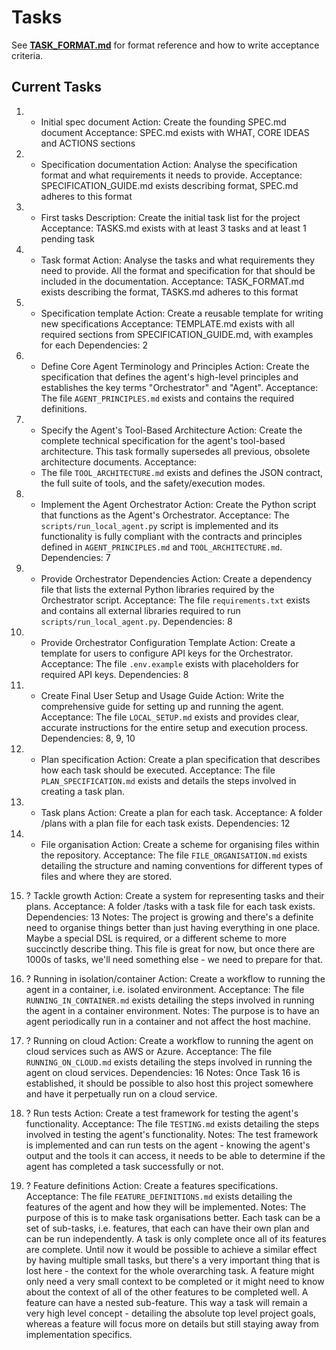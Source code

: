 # Tasks

See **[TASK_FORMAT.md](TASK_FORMAT.md)** for format reference and how to write acceptance criteria.

## Current Tasks

1) + Initial spec document
   Action: Create the founding SPEC.md document
   Acceptance: SPEC.md exists with WHAT, CORE IDEAS and ACTIONS sections

2) + Specification documentation
   Action: Analyse the specification format and what requirements it needs to provide.
   Acceptance: SPECIFICATION_GUIDE.md exists describing format, SPEC.md adheres to this format

3) + First tasks
   Description: Create the initial task list for the project
   Acceptance: TASKS.md exists with at least 3 tasks and at least 1 pending task

4) + Task format
   Action: Analyse the tasks and what requirements they need to provide. All the format and specification for that should be included in the documentation.
   Acceptance: TASK_FORMAT.md exists describing the format, TASKS.md adheres to this format

5) + Specification template
   Action: Create a reusable template for writing new specifications
   Acceptance: TEMPLATE.md exists with all required sections from SPECIFICATION_GUIDE.md, with examples for each
   Dependencies: 2

6) + Define Core Agent Terminology and Principles
   Action: Create the specification that defines the agent's high-level principles and establishes the key terms "Orchestrator" and "Agent".
   Acceptance: The file `AGENT_PRINCIPLES.md` exists and contains the required definitions.

7) + Specify the Agent's Tool-Based Architecture
   Action: Create the complete technical specification for the agent's tool-based architecture. This task formally supersedes all previous, obsolete architecture documents.
   Acceptance:
    - The file `TOOL_ARCHITECTURE.md` exists and defines the JSON contract, the full suite of tools, and the safety/execution modes.

8) + Implement the Agent Orchestrator
   Action: Create the Python script that functions as the Agent's Orchestrator.
   Acceptance: The `scripts/run_local_agent.py` script is implemented and its functionality is fully compliant with the contracts and principles defined in `AGENT_PRINCIPLES.md` and `TOOL_ARCHITECTURE.md`.
   Dependencies: 7

9) + Provide Orchestrator Dependencies
    Action: Create a dependency file that lists the external Python libraries required by the Orchestrator script.
    Acceptance: The file `requirements.txt` exists and contains all external libraries required to run `scripts/run_local_agent.py`.
    Dependencies: 8

10) + Provide Orchestrator Configuration Template
    Action: Create a template for users to configure API keys for the Orchestrator.
    Acceptance: The file `.env.example` exists with placeholders for required API keys.
    Dependencies: 8

11) + Create Final User Setup and Usage Guide
    Action: Write the comprehensive guide for setting up and running the agent.
    Acceptance: The file `LOCAL_SETUP.md` exists and provides clear, accurate instructions for the entire setup and execution process.
    Dependencies: 8, 9, 10

12) + Plan specification
    Action: Create a plan specification that describes how each task should be executed.
    Acceptance: The file `PLAN_SPECIFICATION.md` exists and details the steps involved in creating a task plan.

13) + Task plans
   Action: Create a plan for each task.
   Acceptance: A folder /plans with a plan file for each task exists.
   Dependencies: 12

14) - File organisation
   Action: Create a scheme for organising files within the repository.
   Acceptance: The file `FILE_ORGANISATION.md` exists detailing the structure and naming conventions for different types of files and where they are stored.

15) ? Tackle growth
   Action: Create a system for representing tasks and their plans.
   Acceptance: A folder /tasks with a task file for each task exists.
   Dependencies: 13
   Notes: The project is growing and there's a definite need to organise things better than just having everything in one place. Maybe a special DSL is required, or a different scheme to more succinctly describe thing. This file is great for now, but once there are 1000s of tasks, we'll need something else - we need to prepare for that.

16) ? Running in isolation/container
   Action: Create a workflow to running the agent in a container, i.e. isolated environment.
   Acceptance: The file `RUNNING_IN_CONTAINER.md` exists detailing the steps involved in running the agent in a container environment.
   Notes: The purpose is to have an agent periodically run in a container and not affect the host machine.

17) ? Running on cloud
   Action: Create a workflow to running the agent on cloud services such as AWS or Azure.
   Acceptance: The file `RUNNING_ON_CLOUD.md` exists detailing the steps involved in running the agent on cloud services.
   Dependencies: 16
   Notes: Once Task 16 is established, it should be possible to also host this project somewhere and have it perpetually run on a cloud service.

18) ? Run tests
   Action: Create a test framework for testing the agent's functionality.
   Acceptance: The file `TESTING.md` exists detailing the steps involved in testing the agent's functionality.
   Notes: The test framework is implemented and can run tests on the agent - knowing the agent's output and the tools it can access, it needs to be able to determine if the agent has completed a task successfully or not.

19) ? Feature definitions
   Action: Create a features specifications.
   Acceptance: The file `FEATURE_DEFINITIONS.md` exists detailing the features of the agent and how they will be implemented.
   Notes: The purpose of this is to make task organisations better. Each task can be a set of sub-tasks, i.e. features, that each can have their own plan and can be run independently. A task is only complete once all of its features are complete. Until now it would be possible to achieve a similar effect by having multiple small tasks, but there's a very important thing that is lost here - the context for the whole overarching task. A feature might only need a very small context to be completed or it might need to know about the context of all of the other features to be completed well. A feature can have a nested sub-feature. This way a task will remain a very high level concept - detailing the absolute top level project goals, whereas a feature will focus more on details but still staying away from implementation specifics.